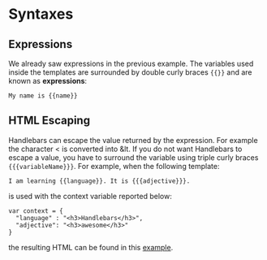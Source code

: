 # Syntaxes

## Expressions


We already saw expressions in the previous example. The variables used inside the templates are surrounded by double curly braces `{{}}` and are known as 
**expressions**:

~~~
My name is {{name}}
~~~

## HTML Escaping
Handlebars can escape the value returned by the expression. For example the character < is converted into &lt. If you do not want Handlebars to 
escape a value, you have to surround the variable using triple curly braces `{{{variableName}}}`. For example, when the following template:

~~~
I am learning {{language}}. It is {{{adjective}}}.
~~~

is used with the context variable reported below:

~~~
var context = {
  "language" : "<h3>Handlebars</h3>",
  "adjective": "<h3>awesome</h3>"
}
~~~

the resulting HTML can be found in this <a href ="archives/examples/example2.html" target="_blank">example</a>.